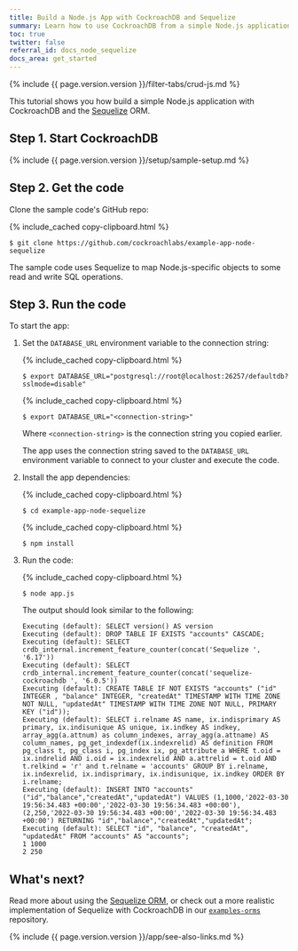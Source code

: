 ```yaml
---
title: Build a Node.js App with CockroachDB and Sequelize
summary: Learn how to use CockroachDB from a simple Node.js application with the Sequelize ORM.
toc: true
twitter: false
referral_id: docs_node_sequelize
docs_area: get_started
---
```


{% include {{ page.version.version }}/filter-tabs/crud-js.md %}

This tutorial shows you how build a simple Node.js application with CockroachDB and the [Sequelize](https://sequelize.org/) ORM.

## Step 1. Start CockroachDB

{% include {{ page.version.version }}/setup/sample-setup.md %}

## Step 2. Get the code

Clone the sample code's GitHub repo:

{% include_cached copy-clipboard.html %}
~~~ shell
$ git clone https://github.com/cockroachlabs/example-app-node-sequelize
~~~

The sample code uses Sequelize to map Node.js-specific objects to some read and write SQL operations.

## Step 3. Run the code

To start the app:

1. Set the `DATABASE_URL` environment variable to the connection string:

    <section class="filter-content" markdown="1" data-scope="local">

    {% include_cached copy-clipboard.html %}
    ~~~ shell
    $ export DATABASE_URL="postgresql://root@localhost:26257/defaultdb?sslmode=disable"
    ~~~

    </section>

    <section class="filter-content" markdown="1" data-scope="cockroachcloud">

    {% include_cached copy-clipboard.html %}
    ~~~ shell
    $ export DATABASE_URL="<connection-string>"
    ~~~

    Where `<connection-string>` is the connection string you copied earlier.

    </section>

    The app uses the connection string saved to the `DATABASE_URL` environment variable to connect to your cluster and execute the code.

1. Install the app dependencies:

    {% include_cached copy-clipboard.html %}
    ~~~ shell
    $ cd example-app-node-sequelize
    ~~~

    {% include_cached copy-clipboard.html %}
    ~~~ shell
    $ npm install
    ~~~

1. Run the code:

    {% include_cached copy-clipboard.html %}
    ~~~ shell
    $ node app.js
    ~~~

    The output should look similar to the following:

    ~~~ shell
    Executing (default): SELECT version() AS version
    Executing (default): DROP TABLE IF EXISTS "accounts" CASCADE;
    Executing (default): SELECT crdb_internal.increment_feature_counter(concat('Sequelize ', '6.17'))
    Executing (default): SELECT crdb_internal.increment_feature_counter(concat('sequelize-cockroachdb ', '6.0.5'))
    Executing (default): CREATE TABLE IF NOT EXISTS "accounts" ("id" INTEGER , "balance" INTEGER, "createdAt" TIMESTAMP WITH TIME ZONE NOT NULL, "updatedAt" TIMESTAMP WITH TIME ZONE NOT NULL, PRIMARY KEY ("id"));
    Executing (default): SELECT i.relname AS name, ix.indisprimary AS primary, ix.indisunique AS unique, ix.indkey AS indkey, array_agg(a.attnum) as column_indexes, array_agg(a.attname) AS column_names, pg_get_indexdef(ix.indexrelid) AS definition FROM pg_class t, pg_class i, pg_index ix, pg_attribute a WHERE t.oid = ix.indrelid AND i.oid = ix.indexrelid AND a.attrelid = t.oid AND t.relkind = 'r' and t.relname = 'accounts' GROUP BY i.relname, ix.indexrelid, ix.indisprimary, ix.indisunique, ix.indkey ORDER BY i.relname;
    Executing (default): INSERT INTO "accounts" ("id","balance","createdAt","updatedAt") VALUES (1,1000,'2022-03-30 19:56:34.483 +00:00','2022-03-30 19:56:34.483 +00:00'),(2,250,'2022-03-30 19:56:34.483 +00:00','2022-03-30 19:56:34.483 +00:00') RETURNING "id","balance","createdAt","updatedAt";
    Executing (default): SELECT "id", "balance", "createdAt", "updatedAt" FROM "accounts" AS "accounts";
    1 1000
    2 250
    ~~~

## What's next?

Read more about using the [Sequelize ORM](https://sequelize.org/), or check out a more realistic implementation of Sequelize with CockroachDB in our [`examples-orms`](https://github.com/cockroachdb/examples-orms) repository.

{% include {{ page.version.version }}/app/see-also-links.md %}

